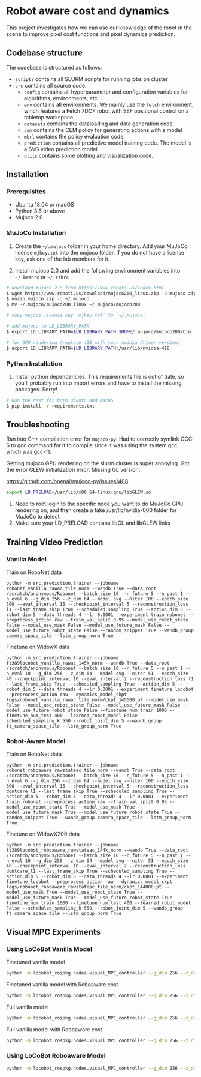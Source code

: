 # Robot aware cost and dynamics

This project investigates how we can use our knowledge of the robot in the scene to improve pixel cost functions and pixel dynamics prediction.

## Codebase structure

The codebase is structured as follows:

* `scripts` contains all SLURM scripts for running jobs on cluster
* `src` contains all source code.
    * `config` contains all hyperparameter and configuration variables for algorithms, environments, etc.
    * `env` contains all environments. We mainly use the `fetch` environment, which features a Fetch 7DOF robot with EEF positional control on a tabletop workspace.
    * `datasets` contains the dataloading and data generation code.
    * `cem` contains the CEM policy for generating actions with a model
    * `mbrl` contains the policy evaluation code.
    * `prediction` contains all predictive model training code. The model is a SVG video prediction model.
    * `utils` contains some plotting and visualization code.

## Installation

### Prerequisites

* Ubuntu 18.04 or macOS
* Python 3.6 or above
* Mujoco 2.0

### MuJoCo Installation

1. Create the `~/.mujoco` folder in your home directory. Add your MuJoCo license `mjkey.txt` into the mujoco folder. If you do not have a license key, ask one of the lab members for it.

2. Install mujoco 2.0 and add the following environment variables into `~/.bashrc` or `~/.zshrc`

```bash
# download mujoco 2.0 from https://www.roboti.us/index.html
$ wget https://www.roboti.us/download/mujoco200_linux.zip -O mujoco.zip
$ unzip mujoco.zip -d ~/.mujoco
$ mv ~/.mujoco/mujoco200_linux ~/.mujoco/mujoco200

# copy mujoco license key `mjkey.txt` to `~/.mujoco`

# add mujoco to LD_LIBRARY_PATH
$ export LD_LIBRARY_PATH=$LD_LIBRARY_PATH:$HOME/.mujoco/mujoco200/bin

# for GPU rendering (replace 418 with your nvidia driver version)
$ export LD_LIBRARY_PATH=$LD_LIBRARY_PATH:/usr/lib/nvidia-418
```

### Python Installation

1. Install python dependencies. This requirements file is out of date, so you'll probably
run into import errors and have to install the missing packages. Sorry!

```bash
# Run the rest for both Ubuntu and macOS
$ pip install -r requirements.txt
```

## Troubleshooting

Ran into C++ compilation error for `mujoco-py`. Had to correctly symlink GCC-6 to gcc
command for it to compile since it was using the system gcc, which was gcc-11.

Getting mujoco GPU rendering on the slurm cluster is super annoying. Got the error
GLEW initialization error: Missing GL version.

https://github.com/openai/mujoco-py/issues/408

```bash
export LD_PRELOAD=/usr/lib/x86_64-linux-gnu/libGLEW.so
```

1. Need to root login to the specific node you want to do MuJoCo GPU rendering on, and then
create a fake /usr/lib/nvidia-000 folder for MuJoCo to detect.
2. Make sure your LD_PRELOAD contians libGL and libGLEW links

## Training Video Prediction

### Vanilla Model
Train on RoboNet data
```
python -m src.prediction.trainer --jobname robonet_vanilla_rawac_tile_norm --wandb True --data_root /scratch/anonymous/Robonet --batch_size 16 --n_future 5 --n_past 1 --n_eval 6 --g_dim 256 --z_dim 64 --model svg --niter 100 --epoch_size 300 --eval_interval 15 --checkpoint_interval 5 --reconstruction_loss l1 --last_frame_skip True --scheduled_sampling True --action_dim 5 --robot_dim 5 --data_threads 4 --lr 0.0001 --experiment train_robonet --preprocess_action raw --train_val_split 0.95 --model_use_robot_state False --model_use_mask False --model_use_future_mask False --model_use_future_robot_state False --random_snippet True --wandb_group camera_space_tile --lstm_group_norm True
```
Finetune on WidowX data
```
python -m src.prediction.trainer --jobname ft389locobot_vanilla_rawac_145k_norm --wandb True --data_root /scratch/anonymous/Robonet --batch_size 10 --n_future 5 --n_past 1 --n_eval 10 --g_dim 256 --z_dim 64 --model svg --niter 51 --epoch_size 40 --checkpoint_interval 10 --eval_interval 2 --reconstruction_loss l1 --last_frame_skip True --scheduled_sampling True --action_dim 5 --robot_dim 5 --data_threads 4 --lr 0.0001 --experiment finetune_locobot --preprocess_action raw --dynamics_model_ckpt logs/robonet_vanilla_rawac_tile_norm/ckpt_145500.pt --model_use_mask False --model_use_robot_state False --model_use_future_mask False --model_use_future_robot_state False --finetune_num_train 1000 --finetune_num_test 400 --learned_robot_model False --scheduled_sampling_k 550 --robot_joint_dim 5 --wandb_group ft_camera_space_tile --lstm_group_norm True
```

### Robot-Aware Model

Train on RoboNet data
```
python -m src.prediction.trainer --jobname robonet_roboaware_rawstateac_tile_norm --wandb True --data_root /scratch/anonymous/Robonet --batch_size 16 --n_future 5 --n_past 1 --n_eval 6 --g_dim 256 --z_dim 64 --model svg --niter 100 --epoch_size 300 --eval_interval 15 --checkpoint_interval 5 --reconstruction_loss dontcare_l1 --last_frame_skip True --scheduled_sampling True --action_dim 5 --robot_dim 5 --data_threads 4 --lr 0.0001 --experiment train_robonet --preprocess_action raw --train_val_split 0.95 --model_use_robot_state True --model_use_mask True --model_use_future_mask True --model_use_future_robot_state True --random_snippet True --wandb_group camera_space_tile --lstm_group_norm True
```

Finetune on WidowX200 data
```
python -m src.prediction.trainer --jobname ft389locobot_roboaware_rawstateac_144k_norm --wandb True --data_root /scratch/anonymous/Robonet --batch_size 10 --n_future 5 --n_past 1 --n_eval 10 --g_dim 256 --z_dim 64 --model svg --niter 51 --epoch_size 40 --checkpoint_interval 10 --eval_interval 2 --reconstruction_loss dontcare_l1 --last_frame_skip True --scheduled_sampling True --action_dim 5 --robot_dim 5 --data_threads 4 --lr 0.0001 --experiment finetune_locobot --preprocess_action raw --dynamics_model_ckpt logs/robonet_roboaware_rawstateac_tile_norm/ckpt_144000.pt --model_use_mask True --model_use_robot_state True --model_use_future_mask True --model_use_future_robot_state True --finetune_num_train 1000 --finetune_num_test 400 --learned_robot_model False --scheduled_sampling_k 550 --robot_joint_dim 5 --wandb_group ft_camera_space_tile --lstm_group_norm True
```

## Visual MPC Experiments

### Using LoCoBot Vanilla Model

Finetuned vanilla model

```bash
python -m locobot_rospkg.nodes.visual_MPC_controller --g_dim 256 --z_dim 64 --model svg --last_frame_skip True --lstm_group_norm True --action_dim 5 --robot_dim 5 --preprocess_action raw  --model_use_mask False --model_use_robot_state False --model_use_heatmap False --dynamics_model_ckpt checkpoints/vanilla_ckpt_10200.pt --action_candidates 300 --candidates_batch_size 300 --cem_init_std 0.03 --sparse_cost False --horizon 5 --object shark --push_type right
```

Finetuned vanilla model with Roboaware cost

```bash
python -m locobot_rospkg.nodes.visual_MPC_controller --g_dim 256 --z_dim 64 --model svg --last_frame_skip True --lstm_group_norm True --action_dim 5 --robot_dim 5 --preprocess_action raw  --model_use_mask False --model_use_robot_state False --model_use_heatmap False --dynamics_model_ckpt checkpoints/vanilla_ckpt_10200.pt --action_candidates 300 --candidates_batch_size 300 --cem_init_std 0.03 --sparse_cost False --horizon 5 --reward_type dontcare --object watermelon --push_type right
```

Full vanilla model

```bash
python -m locobot_rospkg.nodes.visual_MPC_controller --g_dim 256 --z_dim 64 --model svg --last_frame_skip True --action_dim 5 --robot_dim 5 --preprocess_action raw  --model_use_mask False --model_use_robot_state False --model_use_heatmap False --dynamics_model_ckpt checkpoints/locobot_689_tile_ckpt_136500.pt --action_candidates 300 --candidates_batch_size 300 --cem_init_std 0.015 --sparse_cost True
```

Full vanilla model with Roboaware cost

```bash
python -m locobot_rospkg.nodes.visual_MPC_controller --g_dim 256 --z_dim 64 --model svg --last_frame_skip True --action_dim 5 --robot_dim 5 --preprocess_action raw  --model_use_mask False --model_use_robot_state False --model_use_heatmap False --dynamics_model_ckpt checkpoints/locobot_689_tile_ckpt_136500.pt --action_candidates 300 --candidates_batch_size 300 --cem_init_std 0.03 --sparse_cost False --horizon 5 --reward_type dontcare --object shark --push_type right
```

### Using LoCoBot Roboaware Model

```bash
python -m locobot_rospkg.nodes.visual_MPC_controller --g_dim 256 --z_dim 64 --model svg --last_frame_skip True --action_dim 5 --robot_dim 5 --preprocess_action raw  --model_use_mask True --model_use_robot_state True --model_use_future_mask True --model_use_future_robot_state True --lstm_group_norm True --robot_joint_dim 5 --dynamics_model_ckpt checkpoints/roboaware_ckpt_10200.pt --reconstruction_loss dontcare_l1 --reward_type dontcare --action_candidates 300 --candidates_batch_size 300 --cem_init_std 0.03 --sparse_cost False --horizon 5 --object shark --push_type right
```